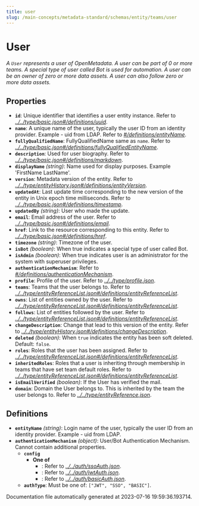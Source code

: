 ```yaml
---
title: user
slug: /main-concepts/metadata-standard/schemas/entity/teams/user
---
```


# User

*A `User` represents a user of OpenMetadata. A user can be part of 0 or more teams. A special type of user called Bot is used for automation. A user can be an owner of zero or more data assets. A user can also follow zero or more data assets.*

## Properties

- **`id`**: Unique identifier that identifies a user entity instance. Refer to *[../../type/basic.json#/definitions/uuid](#/../type/basic.json#/definitions/uuid)*.
- **`name`**: A unique name of the user, typically the user ID from an identity provider. Example - uid from LDAP. Refer to *[#/definitions/entityName](#definitions/entityName)*.
- **`fullyQualifiedName`**: FullyQualifiedName same as `name`. Refer to *[../../type/basic.json#/definitions/fullyQualifiedEntityName](#/../type/basic.json#/definitions/fullyQualifiedEntityName)*.
- **`description`**: Used for user biography. Refer to *[../../type/basic.json#/definitions/markdown](#/../type/basic.json#/definitions/markdown)*.
- **`displayName`** *(string)*: Name used for display purposes. Example 'FirstName LastName'.
- **`version`**: Metadata version of the entity. Refer to *[../../type/entityHistory.json#/definitions/entityVersion](#/../type/entityHistory.json#/definitions/entityVersion)*.
- **`updatedAt`**: Last update time corresponding to the new version of the entity in Unix epoch time milliseconds. Refer to *[../../type/basic.json#/definitions/timestamp](#/../type/basic.json#/definitions/timestamp)*.
- **`updatedBy`** *(string)*: User who made the update.
- **`email`**: Email address of the user. Refer to *[../../type/basic.json#/definitions/email](#/../type/basic.json#/definitions/email)*.
- **`href`**: Link to the resource corresponding to this entity. Refer to *[../../type/basic.json#/definitions/href](#/../type/basic.json#/definitions/href)*.
- **`timezone`** *(string)*: Timezone of the user.
- **`isBot`** *(boolean)*: When true indicates a special type of user called Bot.
- **`isAdmin`** *(boolean)*: When true indicates user is an administrator for the system with superuser privileges.
- **`authenticationMechanism`**: Refer to *[#/definitions/authenticationMechanism](#definitions/authenticationMechanism)*.
- **`profile`**: Profile of the user. Refer to *[../../type/profile.json](#/../type/profile.json)*.
- **`teams`**: Teams that the user belongs to. Refer to *[../../type/entityReferenceList.json#/definitions/entityReferenceList](#/../type/entityReferenceList.json#/definitions/entityReferenceList)*.
- **`owns`**: List of entities owned by the user. Refer to *[../../type/entityReferenceList.json#/definitions/entityReferenceList](#/../type/entityReferenceList.json#/definitions/entityReferenceList)*.
- **`follows`**: List of entities followed by the user. Refer to *[../../type/entityReferenceList.json#/definitions/entityReferenceList](#/../type/entityReferenceList.json#/definitions/entityReferenceList)*.
- **`changeDescription`**: Change that lead to this version of the entity. Refer to *[../../type/entityHistory.json#/definitions/changeDescription](#/../type/entityHistory.json#/definitions/changeDescription)*.
- **`deleted`** *(boolean)*: When `true` indicates the entity has been soft deleted. Default: `false`.
- **`roles`**: Roles that the user has been assigned. Refer to *[../../type/entityReferenceList.json#/definitions/entityReferenceList](#/../type/entityReferenceList.json#/definitions/entityReferenceList)*.
- **`inheritedRoles`**: Roles that a user is inheriting through membership in teams that have set team default roles. Refer to *[../../type/entityReferenceList.json#/definitions/entityReferenceList](#/../type/entityReferenceList.json#/definitions/entityReferenceList)*.
- **`isEmailVerified`** *(boolean)*: If the User has verified the mail.
- **`domain`**: Domain the User belongs to. This is inherited by the team the user belongs to. Refer to *[../../type/entityReference.json](#/../type/entityReference.json)*.
## Definitions

- <a id="definitions/entityName"></a>**`entityName`** *(string)*: Login name of the user, typically the user ID from an identity provider. Example - uid from LDAP.
- <a id="definitions/authenticationMechanism"></a>**`authenticationMechanism`** *(object)*: User/Bot Authentication Mechanism. Cannot contain additional properties.
  - **`config`**
    - **One of**
      - : Refer to *[../../auth/ssoAuth.json](#/../auth/ssoAuth.json)*.
      - : Refer to *[../../auth/jwtAuth.json](#/../auth/jwtAuth.json)*.
      - : Refer to *[../../auth/basicAuth.json](#/../auth/basicAuth.json)*.
  - **`authType`**: Must be one of: `["JWT", "SSO", "BASIC"]`.


Documentation file automatically generated at 2023-07-16 19:59:36.193714.
